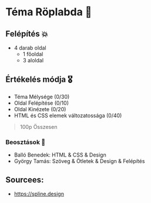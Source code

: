 # Téma Röplabda 🏐

## Felépítés 💥

- 4 darab oldal
  - 1 főoldal
  - 3 aloldal

## Értékelés módja 🎖️

- Téma Mélysége (0/30)
- Oldal Felépítése (0/10)
- Oldal Kinézete (0/20)
- HTML és CSS elemek változatossága (0/40)

> 100p Összesen 

### Beosztások 👤

- Balló Benedek: HTML & CSS & Design
- György Tamás: Szöveg & Ötletek & Design & Felépítés

## Sourcees: 

- https://spline.design
